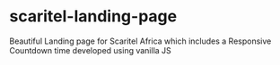 # scaritel-landing-page
Beautiful Landing page for Scaritel Africa which includes a Responsive Countdown time developed using vanilla JS
